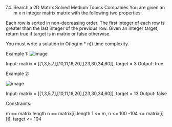 74. Search a 2D Matrix
Solved
Medium
Topics
Companies
You are given an m x n integer matrix matrix with the following two properties:

Each row is sorted in non-decreasing order.
The first integer of each row is greater than the last integer of the previous row.
Given an integer target, return true if target is in matrix or false otherwise.

You must write a solution in O(log(m * n)) time complexity.

 

Example 1:
![image](https://github.com/Kushagra614/LeetCode-Problems/assets/129066926/df03a8ea-ad55-44d8-9e8b-cdfdc4c59f61)


Input: matrix = [[1,3,5,7],[10,11,16,20],[23,30,34,60]], target = 3
Output: true

Example 2:

![image](https://github.com/Kushagra614/LeetCode-Problems/assets/129066926/cbf0f11d-bc80-4a7f-8b69-4250d62a2fe0)


Input: matrix = [[1,3,5,7],[10,11,16,20],[23,30,34,60]], target = 13
Output: false
 

Constraints:

m == matrix.length
n == matrix[i].length
1 <= m, n <= 100
-104 <= matrix[i][j], target <= 104
